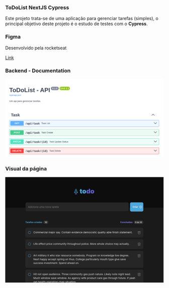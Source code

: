 ### ToDoList NextJS Cypress

Este projeto trata-se de uma aplicação para gerenciar tarefas (simples), o principal objetivo deste projeto é o estudo de testes com o **Cypress**.

### Figma

Desenvolvido pela rocketseat

[Link](https://www.figma.com/file/jsURGwrwomXjy9yH6dzL2V/ToDo-List---DONE?type=design&node-id=43-88&mode=design&t=8D3tz7DGzWpaGqBM-0)

### Backend - Documentation

![Backend preview](backend-preview.png "Frontend Preview")

### Visual da página

![Frontend preview](frontend-preview.png "Frontend Preview")
